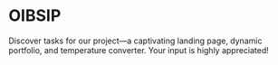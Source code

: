 # OIBSIP
Discover tasks for our project—a captivating landing page, dynamic portfolio, and temperature converter. Your input is highly appreciated!
